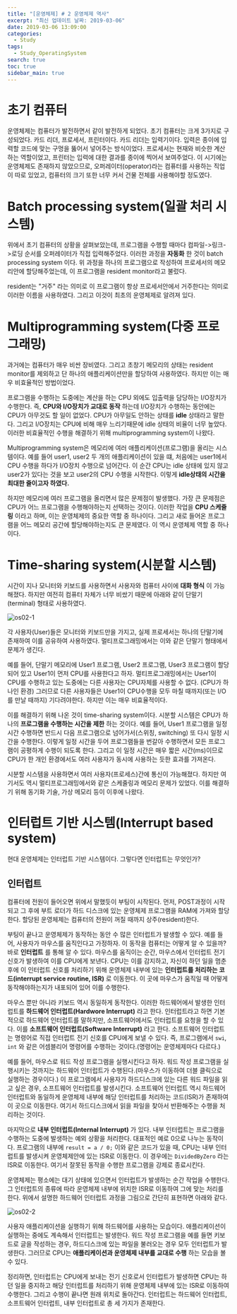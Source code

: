 ```yaml
---
title: "[운영체제] # 2 운영체제 역사"
excerpt: "최신 업데이트 날짜: 2019-03-06"
date: 2019-03-06 13:09:00
categories:
  - Study
tags:
  - Study_OperatingSystem
search: true
toc: true
sidebar_main: true
---
```


# 초기 컴퓨터
운영체제는 컴퓨터가 발전하면서 같이 발전하게 되었다. 초기 컴퓨터는 크게 3가지로 구성되었다. 카드 리더, 프로세서, 프린터이다. 카드 리더는 입력기이다. 입력은 종이에 입력할 코드에 맞는 구멍을 뚫어서 넣어주는 방식이었다. 프로세서는 현재와 비슷한 계산하는 역할이었고, 프린터는 입력에 대한 결과를 종이에 찍어서 보여주었다. 이 시기에는 운영체제도 존재하지 않았으므로, 오퍼레이터(operator)라는 컴퓨터를 사용하는 직업이 따로 있었고, 컴퓨터의 크기 또한 너무 커서 건물 전체를 사용해야할 정도였다.


# Batch processing system(일괄 처리 시스템)
위에서 초기 컴퓨터의 상황을 살펴보았는데, 프로그램을 수행할 때마다 컴파일->링크->로딩 순서를 오퍼레이터가 직접 입력해주었다. 이러한 과정을 **자동화** 한 것이 batch processing system 이다. 위 과정을 하나의 프로그램으로 작성하여 프로세서의 메모리안에 할당해주었는데, 이 프로그램을 resident monitor라고 불렀다.

resident는 "거주" 라는 의미로 이 프로그램이 항상 프로세서안에서 거주한다는 의미로 이러한 이름을 사용하였다. 그리고 이것이 최초의 운영체제로 알려져 있다.

# Multiprogramming system(다중 프로그래밍)
과거에는 컴퓨터가 매우 비싼 장비였다. 그리고 초창기 메모리의 상태는 resident monitor를 제외하고 단 하나의 애플리케이션만을 할당하여 사용하였다. 하지만 이는 매우 비효율적인 방법이었다.

프로그램을 수행하는 도중에는 계산을 하는 CPU 외에도 입출력을 담당하는 I/O장치가 수행한다. 즉, **CPU와 I/O장치가 교대로 동작** 하는데 I/O장치가 수행하는 동안에는 CPU가 아무것도 할 일이 없었다. CPU가 아무일도 안하는 상태를 **idle** 상태라고 말한다. 그리고 I/O장치는 CPU에 비해 매우 느리기때문에 idle 상태의 비율이 너무 높았다. 이러한 비효율적인 수행을 해결하기 위해 multiprogramming system이 나왔다.

Multiprogramming system은 메모리에 여러 애플리케이션(프로그램)을 올리는 시스템이다. 예를 들어 user1, user2 두 개의 애플리케이션이 있을 떄, 처음에는 user1에서 CPU 수행을 하다가 I/O장치 수행으로 넘어간다. 이 순간 CPU는 idle 상태에 있지 않고 user2가 있다는 것을 보고 user2의 CPU 수행을 시작한다. 이렇게 **idle상태의 시간을 최대한 줄이고자 하였다.**

하지만 메모리에 여러 프로그램을 올리면서 많은 문제점이 발생했다. 가장 큰 문제점은 CPU가 어느 프로그램을 수행해야하는지 선택하는 것이다. 이러한 작업을 **CPU 스케줄링** 이라고 하며, 이는 운영체제의 중요한 역할 중 하나이다. 그리고 새로 들어온 프로그램을 어느 메모리 공간에 할당해야하는지도 큰 문제였다. 이 역시 운영체제 역할 중 하나이다.

# Time-sharing system(시분할 시스템)
시간이 지나 모니터와 키보드를 사용하면서 사용자와 컴퓨터 사이에 **대화 형식** 이 가능해졌다. 하지만 여전히 컴퓨터 자체가 너무 비쌌기 때문에 아래와 같이 단말기(terminal) 형태로 사용하였다.

![os02-1](https://user-images.githubusercontent.com/34755287/53879652-5b9ca800-4052-11e9-9c96-e6e4175b0118.png)

각 사용자(User)들은 모니터와 키보드만을 가지고, 실제 프로세서는 하나의 단말기에 존재하여 이를 공유하여 사용하였다. 멀티프로그래밍에서는 이와 같은 단말기 형태에서 문제가 생긴다.

예를 들어, 단말기 메모리에 User1 프로그램, User2 프로그램, User3 프로그램이 할당되어 있고 User1이 먼저 CPU를 사용한다고 하자. 멀티프로그래밍에서는 User1이 CPU를 수행하고 있는 도중에는 다른 사용자는 CPU자체를 사용할 수 없다. (CPU가 하나인 환경) 그러므로 다른 사용자들은 User1이 CPU수행을 모두 마칠 때까지(또는 I/O를 만날 때까지) 기다려야한다. 하지만 이는 매우 비효율적이다.

이를 해결하기 위해 나온 것이 time-sharing system이다. 시분할 시스템은 CPU가 하나의 **프로그램을 수행하는 시간을 제한** 하는 것이다. 예를 들어, User1 프로그램을 일정 시간 수행하면 반드시 다음 프로그램으로 넘어가서(스위칭, switching) 또 다시 일정 시간을 수행한다. 이렇게 일정 시간을 두어 프로그램들을 번갈아 수행하면서 모든 프로그램이 공평하게 수행이 되도록 한다. 그리고 이 일정 시간은 매우 짧은 시간(ms)이므로 CPU가 한 개인 환경에서도 여러 사용자가 동시에 사용하는 듯한 효과를 가져온다.

시분할 시스템을 사용하면서 여러 사용자(프로세스)간에 통신이 가능해졌다. 하지만 여기서도 역시 멀티프로그래밍에서와 같은 스케줄링과 메모리 문제가 있었다. 이를 해결하기 위해 동기화 기술, 가상 메모리 등이 이후에 나왔다.


# 인터럽트 기반 시스템(Interrupt based system)
현대 운영체제는 인터럽트 기반 시스템이다. 그렇다면 인터럽트는 무엇인가?

## 인터럽트
컴퓨터에 전원이 들어오면 위에서 말했듯이 부팅이 시작된다. 먼저, POST과정이 시작되고 그 후에 부트 로더가 하드 디스크에 있는 운영체제 프로그램을 RAM에 가져와 할당한다. 할당된 운영체제는 컴퓨터의 전원이 꺼질 때까지 상주(resident)한다.

부팅이 끝나고 운영체제가 동작하는 동안 수 많은 인터럽트가 발생할 수 있다. 예를 들어, 사용자가 마우스를 움직인다고 가정하자. 이 동작을 컴퓨터는 어떻게 알 수 있을까? 바로 **인터럽트** 를 통해 알 수 있다. 마우스를 움직이는 순간, 마우스에서 인터럽트 전기 신호가 발생하여 이를 CPU에게 보낸다. CPU는 이를 감지하고, 자신이 하던 일을 멈춘 후에 이 인터럽트 신호를 처리하기 위해 운영체제 내부에 있는 **인터럽트를 처리하는 코드(interrupt service routine, ISR)** 로 이동한다. 이 곳에 마우스가 움직일 때 어떻게 동작해야하는지가 내포되어 있어 이를 수행한다.

마우스 뿐만 아니라 키보드 역시 동일하게 동작한다. 이러한 하드웨어에서 발생한 인터럽트를 **하드웨어 인터럽트(Hardwore Interrupt)** 라고 한다. 인터럽트라고 하면 기본적으로 하드웨어 인터럽트를 말하지만, 소프트웨어에서도 인터럽트를 요청을 할 수 있다. 이를 **소프트웨어 인터럽트(Software Interrupt)** 라고 한다. 소프트웨어 인터럽트는 명령어로 직접 인터럽트 전기 신호를 CPU에게 보낼 수 있다. 즉, 프로그램에서 ```swi```, ```int``` 와 같은 어셈블리어 명령어를 수행하는 것이다.(명령어는 운영체제마다 다르다.)

예를 들어, 마우스로 워드 작성 프로그램을 실행시킨다고 하자. 워드 작성 프로그램을 실행시키는 것까지는 하드웨어 인터럽트가 수행된다.(마우스가 이동하여 더블 클릭으로 실행하는 경우이다.) 이 프로그램에서 사용자가 하드디스크에 있는 다른 워드 파일을 읽고 싶은 경우, 소프트웨어 인터럽트를 발생시킨다. 소프트웨어 인터럽트 역시 하드웨어 인터럽트와 동일하게 운영체제 내부에 해당 인터럽트를 처리하는 코드(ISR)가 존재하여 이 곳으로 이동한다. 여기서 하드디스크에서 읽을 파일을 찾아서 반환해주는 수행을 처리하는 것이다.

마지막으로 **내부 인터럽트(Internal Interrupt)** 가 있다. 내부 인터럽트는 프로그램을 수행하는 도중에 발생하는 예외 상황을 처리한다. 대표적인 예로 0으로 나누는 동작이다. 프로그램의 내부에 ```result = a / 0;``` 이와 같은 코드가 있을 때, CPU는 내부 인터럽트를 발생시켜 운영체제안에 있는 ISR로 이동한다. 이 경우에는 ```DividedByZero``` 라는 ISR로 이동한다. 여기서 잘못된 동작을 수행한 프로그램을 강제로 종료시킨다.

운영체제는 평소에는 대기 상태에 있으면서 인터럽트가 발생하는 순간 작업을 수행한다. 그 인터럽트의 종류에 따라 운영체제 내부에 위치한 ISR로 이동하여 그에 맞는 처리를 한다. 위에서 설명한 하드웨어 인터럽트 과정을 그림으로 간단히 표현하면 아래와 같다.

![os02-2](https://user-images.githubusercontent.com/34755287/53879653-5b9ca800-4052-11e9-8766-32d6902b5a43.png)

사용자 애플리케이션을 실행하기 위해 하드웨어를 사용하는 모습이다. 애플리케이션이 실행하는 중에도 계속해서 인터럽트는 발생한다. 워드 작성 프로그램을 예를 들면 키보드로 글을 작성하는 경우, 하드디스크에 있는 파일을 불러오는 경우 모두 인터럽트가 발생한다. 그러므로 CPU는 **애플리케이션과 운영체제 내부를 교대로 수행** 하는 모습을 볼 수 있다.

정리하면, 인터럽트는 CPU에게 보내는 전기 신호로서 인터럽트가 발생하면 CPU는 하던 일을 중지하고 해당 인터럽트를 처리하기 위해 운영체제 내부에 있는 ISR로 이동하여 수행한다. 그리고 수행이 끝나면 원래 위치로 돌아간다. 인터럽트는 하드웨어 인터럽트, 소프트웨어 인터럽트, 내부 인터럽트로 총 세 가지가 존재한다.
